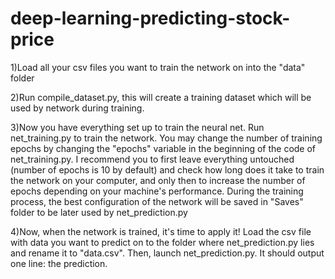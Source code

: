 # deep-learning-predicting-stock-price

1)Load all your csv files you want to train the network on into the "data" folder

2)Run compile_dataset.py, this will create a training dataset which will be used by network during training. 

3)Now you have everything set up to train the neural net. Run net_training.py to train the network. You may change the number of training epochs by changing the "epochs" variable in the beginning of the code of net_training.py. I recommend you to first leave everything untouched (number of epochs is 10 by default) and check how long does it take to train the network on your computer, and only then to increase the number of epochs depending on your machine's performance.
During the training process, the best configuration of the network will be saved in "Saves" folder to be later used by net_prediction.py

4)Now, when the network is trained, it's time to apply it! Load the csv file with data you want to predict on to the folder where net_prediction.py lies and rename it to "data.csv". Then, launch net_prediction.py. It should output one line: the prediction.
